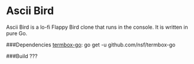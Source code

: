 Ascii Bird
==========
Ascii Bird is a lo-fi Flappy Bird clone that runs in the console. It is written in pure Go.

###Dependencies
[termbox-go](https://github.com/nsf/termbox-go):
go get -u github.com/nsf/termbox-go

###Build
???